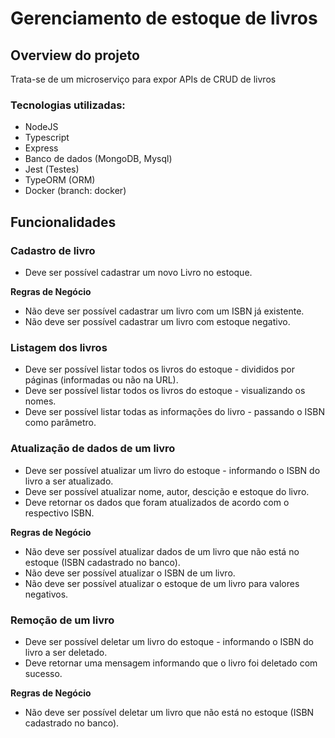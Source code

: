 # Gerenciamento de estoque de livros
## Overview do projeto
Trata-se de um microserviço para expor APIs de CRUD de livros

### Tecnologias utilizadas:
* NodeJS
* Typescript
* Express
* Banco de dados (MongoDB, Mysql)
* Jest (Testes)
* TypeORM (ORM)
* Docker (branch: docker)

## Funcionalidades
### Cadastro de livro

- Deve ser possível cadastrar um novo Livro no estoque.

**Regras de Negócio** 
- Não deve ser possível cadastrar um livro com um ISBN já existente.
- Não deve ser possível cadastrar um livro com estoque negativo.

### Listagem dos livros

- Deve ser possível listar todos os livros do estoque - divididos por páginas (informadas ou não na URL).
- Deve ser possível listar todos os livros do estoque - visualizando os nomes.
- Deve ser possível listar todas as informações do livro - passando o  ISBN como parâmetro.

### Atualização de dados de um livro

- Deve ser possível atualizar um livro do estoque - informando o ISBN do livro a ser atualizado.
- Deve ser possível atualizar nome, autor, descição e estoque do livro.
- Deve retornar os dados que foram atualizados de acordo com o respectivo ISBN.

**Regras de Negócio** 
- Não deve ser possível atualizar dados de um livro que não está no estoque (ISBN cadastrado no banco).
- Não deve ser possível atualizar o ISBN de um livro.
- Não deve ser possível atualizar o estoque de um livro para valores negativos.

### Remoção de um livro

- Deve ser possível deletar um livro do estoque - informando o ISBN do livro a ser deletado.
- Deve retornar uma mensagem informando que o livro foi deletado com sucesso.

**Regras de Negócio** 
- Não deve ser possível deletar um livro que não está no estoque (ISBN cadastrado no banco).
